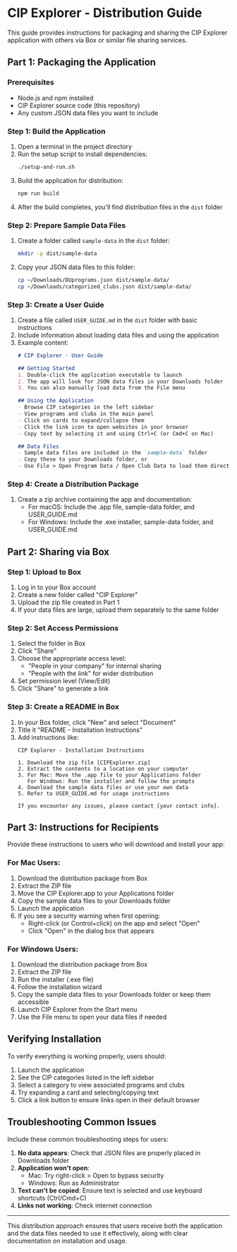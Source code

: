 # CIP Explorer - Distribution Guide

This guide provides instructions for packaging and sharing the CIP Explorer application with others via Box or similar file sharing services.

## Part 1: Packaging the Application

### Prerequisites
- Node.js and npm installed
- CIP Explorer source code (this repository)
- Any custom JSON data files you want to include

### Step 1: Build the Application
1. Open a terminal in the project directory
2. Run the setup script to install dependencies:
   ```bash
   ./setup-and-run.sh
   ```
3. Build the application for distribution:
   ```bash
   npm run build
   ```
4. After the build completes, you'll find distribution files in the `dist` folder

### Step 2: Prepare Sample Data Files
1. Create a folder called `sample-data` in the `dist` folder:
   ```bash
   mkdir -p dist/sample-data
   ```
2. Copy your JSON data files to this folder:
   ```bash
   cp ~/Downloads/DUprograms.json dist/sample-data/
   cp ~/Downloads/categorized_clubs.json dist/sample-data/
   ```

### Step 3: Create a User Guide
1. Create a file called `USER_GUIDE.md` in the `dist` folder with basic instructions
2. Include information about loading data files and using the application
3. Example content:
   ```markdown
   # CIP Explorer - User Guide

   ## Getting Started
   1. Double-click the application executable to launch
   2. The app will look for JSON data files in your Downloads folder
   3. You can also manually load data from the File menu

   ## Using the Application
   - Browse CIP categories in the left sidebar
   - View programs and clubs in the main panel
   - Click on cards to expand/collapse them
   - Click the link icon to open websites in your browser
   - Copy text by selecting it and using Ctrl+C (or Cmd+C on Mac)

   ## Data Files
   - Sample data files are included in the `sample-data` folder
   - Copy these to your Downloads folder, or
   - Use File > Open Program Data / Open Club Data to load them directly
   ```

### Step 4: Create a Distribution Package
1. Create a zip archive containing the app and documentation:
   - For macOS: Include the .app file, sample-data folder, and USER_GUIDE.md
   - For Windows: Include the .exe installer, sample-data folder, and USER_GUIDE.md

## Part 2: Sharing via Box

### Step 1: Upload to Box
1. Log in to your Box account
2. Create a new folder called "CIP Explorer"
3. Upload the zip file created in Part 1
4. If your data files are large, upload them separately to the same folder

### Step 2: Set Access Permissions
1. Select the folder in Box
2. Click "Share" 
3. Choose the appropriate access level:
   - "People in your company" for internal sharing
   - "People with the link" for wider distribution
4. Set permission level (View/Edit)
5. Click "Share" to generate a link

### Step 3: Create a README in Box
1. In your Box folder, click "New" and select "Document"
2. Title it "README - Installation Instructions"
3. Add instructions like:
   ```
   CIP Explorer - Installation Instructions

   1. Download the zip file [CIPExplorer.zip]
   2. Extract the contents to a location on your computer
   3. For Mac: Move the .app file to your Applications folder
      For Windows: Run the installer and follow the prompts
   4. Download the sample data files or use your own data
   5. Refer to USER_GUIDE.md for usage instructions

   If you encounter any issues, please contact [your contact info].
   ```

## Part 3: Instructions for Recipients

Provide these instructions to users who will download and install your app:

### For Mac Users:
1. Download the distribution package from Box
2. Extract the ZIP file
3. Move the CIP Explorer.app to your Applications folder
4. Copy the sample data files to your Downloads folder
5. Launch the application 
6. If you see a security warning when first opening:
   - Right-click (or Control+click) on the app and select "Open"
   - Click "Open" in the dialog box that appears

### For Windows Users:
1. Download the distribution package from Box
2. Extract the ZIP file
3. Run the installer (.exe file)
4. Follow the installation wizard
5. Copy the sample data files to your Downloads folder or keep them accessible
6. Launch CIP Explorer from the Start menu
7. Use the File menu to open your data files if needed

## Verifying Installation

To verify everything is working properly, users should:

1. Launch the application
2. See the CIP categories listed in the left sidebar
3. Select a category to view associated programs and clubs
4. Try expanding a card and selecting/copying text
5. Click a link button to ensure links open in their default browser

## Troubleshooting Common Issues

Include these common troubleshooting steps for users:

1. **No data appears**: Check that JSON files are properly placed in Downloads folder
2. **Application won't open**: 
   - Mac: Try right-click > Open to bypass security
   - Windows: Run as Administrator
3. **Text can't be copied**: Ensure text is selected and use keyboard shortcuts (Ctrl/Cmd+C)
4. **Links not working**: Check internet connection

---

This distribution approach ensures that users receive both the application and the data files needed to use it effectively, along with clear documentation on installation and usage.